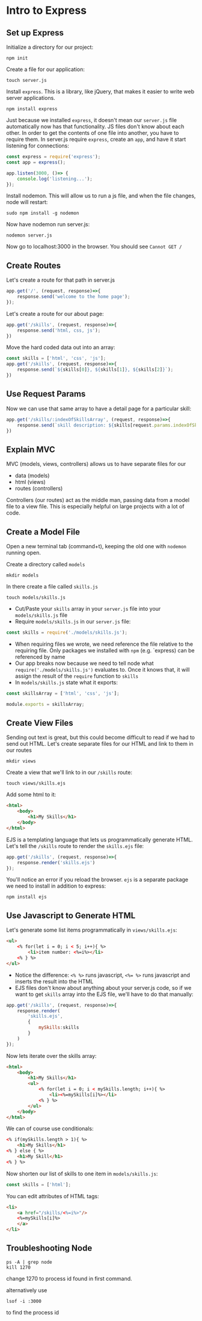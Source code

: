 # Intro to Express


## Set up Express

Initialize a directory for our project:

```
npm init
```

Create a file for our application:

```
touch server.js
```

Install `express`.  This is a library, like jQuery, that makes it easier to write web server applications.

```
npm install express
```

Just because we installed `express`, it doesn't mean our `server.js` file automatically now has that functionality.
JS files don't know about each other.  In order to get the contents of one file into another, you have to require them.
In server.js require `express`, create an `app`, and have it start listening for connections:

```javascript
const express = require('express');
const app = express();

app.listen(3000, ()=> {
	console.log('listening...');
});
```

Install nodemon.  This will allow us to run a js file, and when the file changes, node will restart:

```
sudo npm install -g nodemon
```

Now have nodemon run server.js:

```
nodemon server.js
```

Now go to localhost:3000 in the browser.  You should see `Cannot GET /`

## Create Routes

Let's create a route for that path in server.js

```javascript
app.get('/', (request, response)=>{
	response.send('welcome to the home page');
});
```

Let's create a route for our about page:

```javascript
app.get('/skills', (request, response)=>{
	response.send('html, css, js');
})
```

Move the hard coded data out into an array:

```javascript
const skills = ['html', 'css', 'js'];
app.get('/skills', (request, response)=>{
	response.send(`${skills[0]}, ${skills[1]}, ${skills[2]}`);
})
```

## Use Request Params

Now we can use that same array to have a detail page for a particular skill:

```javascript
app.get('/skills/:indexOfSkillsArray', (request, response)=>{
	response.send(`skill description: ${skills[request.params.indexOfSkillsArray]}`);
})
```

## Explain MVC

MVC (models, views, controllers) allows us to have separate files for our

- data (models)
- html (views)
- routes (controllers)

Controllers (our routes) act as the middle man, passing data from a model file to a view file.
This is especially helpful on large projects with a lot of code.

## Create a Model File

Open a new terminal tab (command+t), keeping the old one with `nodemon` running open.

Create a directory called `models`

```
mkdir models
```

In there create a file called `skills.js`

```
touch models/skills.js
```

- Cut/Paste your `skills` array in your `server.js` file into your `models/skills.js` file
- Require `models/skills.js` in our `server.js` file:

```javascript
const skills = require('./models/skills.js');
```

- When requiring files we wrote, we need reference the file relative to the requiring file.  Only packages we installed with `npm` (e.g. `express) can be referenced by name
- Our app breaks now because we need to tell node what `require('./models/skills.js')` evaluates to.  Once it knows that, it will assign the result of the `require` function to `skills`
- In `models/skills.js` state what it exports:

```javascript
const skillsArray = ['html', 'css', 'js'];

module.exports = skillsArray;
```

## Create View Files

Sending out text is great, but this could become difficult to read if we had to send out HTML.  Let's create separate files for our HTML and link to them in our routes

```
mkdir views
```

Create a view that we'll link to in our `/skills` route:

```
touch views/skills.ejs
```

Add some html to it:

```html
<html>
	<body>
		<h1>My Skills</h1>
	</body>
</html>
```

EJS is a templating language that lets us programmatically generate HTML.  Let's tell the `/skills` route to render the `skills.ejs` file:

```javascript
app.get('/skills', (request, response)=>{
	response.render('skills.ejs')
});
```

You'll notice an error if you reload the browser.  `ejs` is a separate package we need to install in addition to express:

```
npm install ejs
```

## Use Javascript to Generate HTML

Let's generate some list items programmatically in `views/skills.ejs`:

```html
<ul>
	<% for(let i = 0; i < 5; i++){ %>
		<li>item number: <%=i%></li>
	<% } %>
</ul>
```

- Notice the difference: `<% %>` runs javascript, `<%= %>` runs javascript and inserts the result into the HTML
- EJS files don't know about anything about your server.js code, so if we want to get `skills` array into the EJS file, we'll have to do that manually:

```javascript
app.get('/skills', (request, response)=>{
	response.render(
		'skills.ejs',
		{
			mySkills:skills
		}
	)
});
```

Now lets iterate over the skills array:

```html
<html>
	<body>
		<h1>My Skills</h1>
		<ul>
			<% for(let i = 0; i < mySkills.length; i++){ %>
				<li><%=mySkills[i]%></li>
			<% } %>
		</ul>
	</body>
</html>
```

We can of course use conditionals:

```html
<% if(mySkills.length > 1){ %>
	<h1>My Skills</h1>
<% } else { %>
	<h1>My Skill</h1>
<% } %>
```

Now shorten our list of skills to one item in `models/skills.js`:

```javascript
const skills = ['html'];
```

You can edit attributes of HTML tags:

```html
<li>
    <a href="/skills/<%=i%>"/>
	<%=mySkills[i]%>
    </a>
</li>
```

## Troubleshooting Node

```
ps -A | grep node
kill 1270
```

change 1270 to process id found in first command.

alternatively use

```
lsof -i :3000
```

to find the process id
